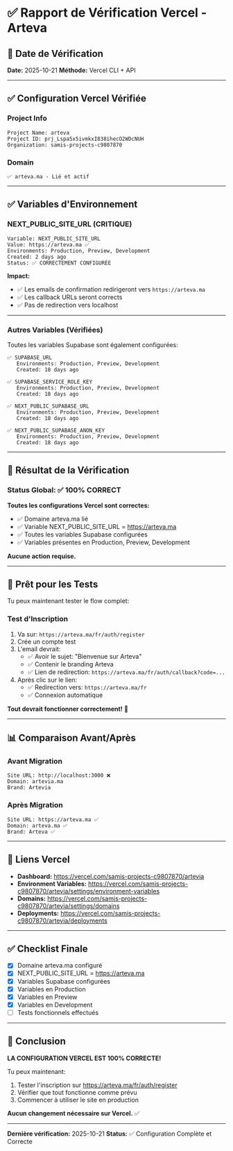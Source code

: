 # ✅ Rapport de Vérification Vercel - Arteva

## 📅 Date de Vérification
**Date:** 2025-10-21
**Méthode:** Vercel CLI + API

---

## ✅ Configuration Vercel Vérifiée

### Project Info
```
Project Name: arteva
Project ID: prj_Lspa5x5ivmkxI838ihecO2WDcNUH
Organization: samis-projects-c9807870
```

### Domain
```
✅ arteva.ma - Lié et actif
```

---

## ✅ Variables d'Environnement

### NEXT_PUBLIC_SITE_URL (CRITIQUE)
```
Variable: NEXT_PUBLIC_SITE_URL
Value: https://arteva.ma ✅
Environments: Production, Preview, Development
Created: 2 days ago
Status: ✅ CORRECTEMENT CONFIGURÉE
```

**Impact:**
- ✅ Les emails de confirmation redirigeront vers `https://arteva.ma`
- ✅ Les callback URLs seront corrects
- ✅ Pas de redirection vers localhost

---

### Autres Variables (Vérifiées)

Toutes les variables Supabase sont également configurées:

```
✅ SUPABASE_URL
   Environments: Production, Preview, Development
   Created: 18 days ago

✅ SUPABASE_SERVICE_ROLE_KEY
   Environments: Production, Preview, Development
   Created: 18 days ago

✅ NEXT_PUBLIC_SUPABASE_URL
   Environments: Production, Preview, Development
   Created: 18 days ago

✅ NEXT_PUBLIC_SUPABASE_ANON_KEY
   Environments: Production, Preview, Development
   Created: 18 days ago
```

---

## 🎯 Résultat de la Vérification

### Status Global: ✅ 100% CORRECT

**Toutes les configurations Vercel sont correctes:**
- ✅ Domaine arteva.ma lié
- ✅ Variable NEXT_PUBLIC_SITE_URL = https://arteva.ma
- ✅ Toutes les variables Supabase configurées
- ✅ Variables présentes en Production, Preview, Development

**Aucune action requise.**

---

## 🧪 Prêt pour les Tests

Tu peux maintenant tester le flow complet:

### Test d'Inscription
1. Va sur: `https://arteva.ma/fr/auth/register`
2. Crée un compte test
3. L'email devrait:
   - ✅ Avoir le sujet: "Bienvenue sur Arteva"
   - ✅ Contenir le branding Arteva
   - ✅ Lien de redirection: `https://arteva.ma/fr/auth/callback?code=...`
4. Après clic sur le lien:
   - ✅ Redirection vers: `https://arteva.ma/fr`
   - ✅ Connexion automatique

**Tout devrait fonctionner correctement!** 🎉

---

## 📊 Comparaison Avant/Après

### Avant Migration
```
Site URL: http://localhost:3000 ❌
Domain: artevia.ma
Brand: Artevia
```

### Après Migration
```
Site URL: https://arteva.ma ✅
Domain: arteva.ma ✅
Brand: Arteva ✅
```

---

## 🔗 Liens Vercel

- **Dashboard:** https://vercel.com/samis-projects-c9807870/artevia
- **Environment Variables:** https://vercel.com/samis-projects-c9807870/artevia/settings/environment-variables
- **Domains:** https://vercel.com/samis-projects-c9807870/artevia/settings/domains
- **Deployments:** https://vercel.com/samis-projects-c9807870/artevia/deployments

---

## ✅ Checklist Finale

- [x] Domaine arteva.ma configuré
- [x] NEXT_PUBLIC_SITE_URL = https://arteva.ma
- [x] Variables Supabase configurées
- [x] Variables en Production
- [x] Variables en Preview
- [x] Variables en Development
- [ ] Tests fonctionnels effectués

---

## 🎉 Conclusion

**LA CONFIGURATION VERCEL EST 100% CORRECTE!**

Tu peux maintenant:
1. Tester l'inscription sur https://arteva.ma/fr/auth/register
2. Vérifier que tout fonctionne comme prévu
3. Commencer à utiliser le site en production

**Aucun changement nécessaire sur Vercel.** ✅

---

**Dernière vérification:** 2025-10-21
**Status:** ✅ Configuration Complète et Correcte
